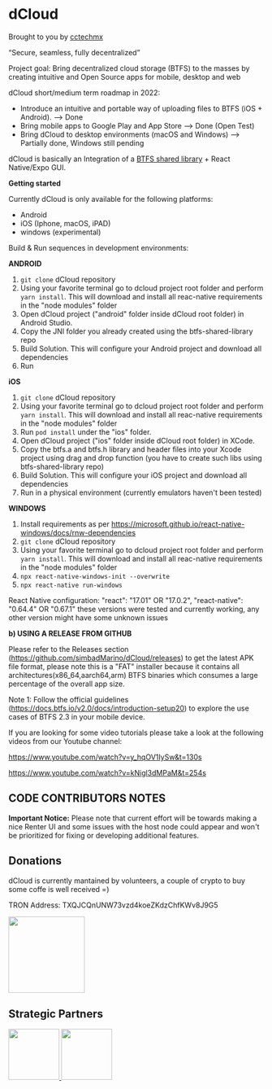 # dCloud
Brought to you by [cctechmx](https://www.cctechmx.org)

“Secure, seamless, fully decentralized”

Project goal: Bring decentralized cloud storage (BTFS) to the masses by creating intuitive and Open Source apps for mobile, desktop and web

dCloud short/medium term roadmap in 2022:
- Introduce an intuitive and portable way of uploading files to BTFS (iOS + Android). --> Done
- Bring mobile apps to Google Play and App Store --> Done (Open Test)
- Bring dCloud to desktop environments (macOS and Windows) --> Partially done, Windows still pending


dCloud is basically an Integration of a [BTFS shared library](https://github.com/simbadMarino/btfs-sharedLib) + React Native/Expo GUI.



**Getting started**


Currently dCloud is only available for the following platforms:

  - Android
  - iOS (Iphone, macOS, iPAD)
  - windows (experimental)


Build & Run sequences in development environments:

**ANDROID**

1. `git clone` dCloud repository
2. Using your favorite terminal go to dcloud project root folder and perform  `yarn install`. This will download and install all reac-native requirements in the "node modules" folder
3. Open dCloud project ("android" folder inside dCloud root folder) in Android Studio.
4. Copy the JNI folder you already created using the btfs-shared-library repo
5. Build Solution. This will configure your Android project and download all dependencies
6. Run

**iOS**

1. `git clone` dCloud repository
2. Using your favorite terminal go to dcloud project root folder and perform  `yarn install`. This will download and install all reac-native requirements in the "node modules" folder
3. Run `pod install` under the "ios" folder.
3. Open dCloud project ("ios" folder inside dCloud root folder) in XCode.
4. Copy the btfs.a and btfs.h library and header files into your Xcode project using drag and drop function (you have to create such libs using btfs-shared-library repo)
5. Build Solution. This will configure your iOS project and download all dependencies
6. Run in a physical environment (currently emulators haven't been tested)

**WINDOWS**
1. Install requirements as per https://microsoft.github.io/react-native-windows/docs/rnw-dependencies
2. `git clone` dCloud repository
3. Using your favorite terminal go to dcloud project root folder and perform  `yarn install`. This will download and install all reac-native requirements in the "node modules" folder
4. `npx react-native-windows-init --overwrite`
5. `npx react-native run-windows`

React Native configuration:
 "react": "17.01" OR "17.0.2",
 "react-native": "0.64.4" OR "0.67.1"
 these versions were tested and currently working, any other version might have some unknown issues


**b) USING A RELEASE FROM GITHUB**

  Please refer to the Releases section (https://github.com/simbadMarino/dCloud/releases) to get the latest APK file format, please note this is a "FAT" installer because it contains all architectures(x86_64,aarch64,arm) BTFS binaries which consumes a large percentage of the overall app size.


 Note 1:  Follow the official guidelines (https://docs.btfs.io/v2.0/docs/introduction-setup20) to explore the use cases of BTFS 2.3 in your mobile device.

If you are looking for some video tutorials please take a look at the following videos from our Youtube channel:


https://www.youtube.com/watch?v=y_hqOV1IySw&t=130s

https://www.youtube.com/watch?v=kNigl3dMPaM&t=254s



## CODE CONTRIBUTORS NOTES

**Important Notice:**
Please note that current effort will be towards making a nice Renter UI and some issues with the host node could appear and won't be prioritized for fixing or developing additional features.


## Donations

dCloud is currently mantained by volunteers, a couple of crypto to buy some coffe is well received =)


TRON Address: TXQJCQnUNW73vzd4koeZKdzChfKWv8J9G5

<img src="https://user-images.githubusercontent.com/11146636/144756464-e08f0037-0745-4c98-8836-e6347db6314c.png" width="150" height="150">




## Strategic Partners

<a href="https://kraftly.io" target="_blank">
<img src="https://user-images.githubusercontent.com/11146636/157590553-afdb4507-65a1-4336-820a-ad9f024d42c5.png" width="100" height="100">
</a>

<a href="https://trxdomains.xyz/" target="_blank">
<img src="https://trxdomains.xyz/logo/logo_cic.png?v=3" width="100" height="100">
</a>
